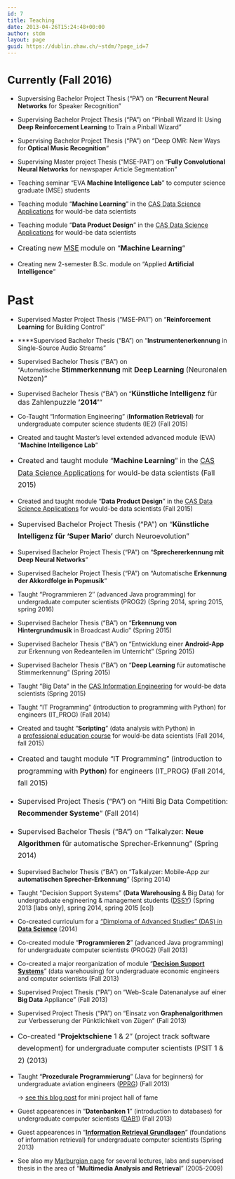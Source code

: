 ```yaml
---
id: 7
title: Teaching
date: 2013-04-26T15:24:48+00:00
author: stdm
layout: page
guid: https://dublin.zhaw.ch/~stdm/?page_id=7
---
```

# <span style="font-size: 1.5rem;">Currently (Fall 2016)</span>

  * Supversising Bachelor Project Thesis (&#8220;PA&#8221;) on &#8220;**Recurrent Neural Networks** for Speaker Recognition&#8221;
  * Supervising Bachelor Project Thesis (&#8220;PA&#8221;) on &#8220;Pinball Wizard II: Using **Deep Reinforcement Learning** to Train a Pinball Wizard&#8221;
  * Supervising Bachelor Project Thesis (&#8220;PA&#8221;) on &#8220;Deep OMR: New Ways for **Optical Music Recognition**&#8220;
  * Supervising Master project Thesis (&#8220;MSE-PA1&#8243;) on &#8220;**Fully Convolutional Neural Networks** for newspaper Article Segmentation&#8221;
  * Teaching seminar &#8220;EVA **Machine Intelligence Lab**&#8221; to computer science graduate (MSE) students
  * Teaching module &#8220;**Machine Learning**&#8221; in the <a title="CAS Data Science Applications" href="http://www.weiterbildung.zhaw.ch/de/school-of-engineering/programm/cas-data-science-applications.html" target="_blank">CAS Data Science Applications</a> for would-be data scientists
  * Teaching module &#8220;**Data Product Design**&#8221; in the <a title="CAS Data Science Applications" href="http://www.weiterbildung.zhaw.ch/de/school-of-engineering/programm/cas-data-science-applications.html" target="_blank">CAS Data Science Applications</a> for would-be data scientists
  * <span style="line-height: 1.714285714; font-size: 1rem;">Creating new </span><a style="line-height: 1.714285714; font-size: 1rem;" title="Master of Science in Engineering" href="http://www.msengineering.ch/" target="_blank">MSE</a> <span style="line-height: 1.714285714; font-size: 1rem;">module on &#8220;<strong>Machine Learning</strong>&#8220;</span>

  * Creating new 2-semester B.Sc. module on &#8220;Applied **Artificial Intelligence**&#8220;

# Past

  * Supervised Master Project Thesis (&#8220;MSE-PA1&#8243;) on &#8220;**Reinforcement Learning** for Building Control&#8221;
  * ****Supervised Bachelor Thesis (&#8220;BA&#8221;) on &#8220;**Instrumentenerkennung** in Single-Source Audio Streams&#8221;
  * Supervised Bachelor Thesis (&#8220;BA&#8221;) on &#8220;Automatische <strong style="font-size: 1rem;">Stimmerkennung </strong><span style="font-size: 1rem;">mit </span><strong style="font-size: 1rem;">Deep </strong><strong style="font-size: 1rem;">Learning</strong><span style="font-size: 1rem;"> (Neuronalen Netzen)&#8221;</span>
  * Supervised Bachelor Thesis (&#8220;BA&#8221;) on &#8220;<strong style="font-size: 1rem;">Künstliche Intelligenz</strong><span style="font-size: 1rem;"> für das Zahlenpuzzle </span><strong style="font-size: 1rem;">&#8217;2014&#8242;</strong><span style="font-size: 1rem;">&#8220;</span>
  * Co-Taught &#8220;Information Engineering&#8221; (**Information Retrieval**) for undergraduate computer science students (IE2) (Fall 2015)
  * Created and taught Master&#8217;s level extended advanced module (EVA) &#8220;**Machine Intelligence Lab**&#8220;
  * <span style="line-height: 1.71429; font-size: 1rem;">Created and taught module &#8220;</span><strong style="line-height: 1.71429; font-size: 1rem;">Machine Learning</strong><span style="line-height: 1.71429; font-size: 1rem;">&#8221; in the </span><a style="line-height: 1.71429; font-size: 1rem;" title="CAS Data Science Applications" href="http://www.weiterbildung.zhaw.ch/de/school-of-engineering/programm/cas-data-science-applications.html" target="_blank">CAS Data Science Applications</a><span style="line-height: 1.71429; font-size: 1rem;"> for would-be data scientists (Fall 2015)</span>
  * Created and taught module &#8220;**Data Product Design**&#8221; in the <a title="CAS Data Science Applications" href="http://www.weiterbildung.zhaw.ch/de/school-of-engineering/programm/cas-data-science-applications.html" target="_blank">CAS Data Science Applications</a> for would-be data scientists (Fall 2015)
  * <span style="line-height: 1.71429; font-size: 1rem;">Supervised Bachelor Project Thesis (&#8220;PA&#8221;) on &#8220;</span><strong style="line-height: 1.71429; font-size: 1rem;">Künstliche Intelligenz für &#8216;Super Mario&#8217;</strong><span style="line-height: 1.71429; font-size: 1rem;"> durch Neuroevolution&#8221;</span>
  * Supervised Bachelor Project Thesis (&#8220;PA&#8221;) on &#8220;**Sprechererkennung mit Deep Neural Networks**&#8220;
  * Supervised Bachelor Project Thesis (&#8220;PA&#8221;) on &#8220;Automatische **Erkennung der Akkordfolge in Popmusik**&#8220;
  * Taught &#8220;Programmieren 2&#8243; (advanced Java programming) for undergraduate computer scientists (PROG2) (Spring 2014, spring 2015, spring 2016)
  * Supervised Bachelor Thesis (&#8220;BA&#8221;) on &#8220;**Erkennung von Hintergrundmusik** in Broadcast Audio&#8221; (Spring 2015)
  * Supervised Bachelor Thesis (&#8220;BA&#8221;) on &#8220;Entwicklung einer **Android-App** zur Erkennung von Redeanteilen im Unterricht&#8221; (Spring 2015)
  * Supervised Bachelor Thesis (&#8220;BA&#8221;) on &#8220;**Deep Learning** für automatische Stimmerkennung&#8221; (Spring 2015)
  * Taught &#8220;Big Data&#8221; in the <a title="CAS Information Engineering" href="http://www.weiterbildung.zhaw.ch/de/school-of-engineering/programm/cas-information-engineering.html" target="_blank">CAS Information Engineering</a> for would-be data scientists (Spring 2015)
  * Taught &#8220;IT Programming&#8221; (introduction to programming with Python) for engineers (IT_PROG) (Fall 2014)
  * Created and taught &#8220;**Scripting**&#8221; (data analysis with Python) in a <a href="http://www.engineering.zhaw.ch/nc/de/engineering/weiterbildung/programmdetails.html?i=T903655&gu=0" target="_blank">professional education course</a> for would-be data scientists (Fall 2014, fall 2015)
  * <span style="line-height: 1.71429; font-size: 1rem;"><span style="line-height: 1.71429; font-size: 1rem;">Created and taught module &#8220;IT Programming&#8221; (introduction to programming with </span><strong style="line-height: 1.71429; font-size: 1rem;">Python</strong><span style="line-height: 1.71429; font-size: 1rem;">) for engineers (IT_PROG) (Fall 2014, fall 2015)</span></span>
  * <span style="line-height: 1.714285714; font-size: 1rem;">Supervised Project Thesis (&#8220;PA&#8221;) on &#8220;Hilti Big Data Competition:<strong> Recommender Systeme</strong>&#8220; (Fall 2014)</span>
  * <span style="line-height: 1.714285714; font-size: 1rem;"><span style="font-size: 1rem; line-height: 1.714285714;">Supervised Bachelor Thesis (&#8220;BA&#8221;) on &#8220;Talkalyzer: <strong>Neue Algorithmen</strong> für automatische Sprecher-Erkennung&#8221; (Spring 2014)</span></span>
  * Supervised Bachelor Thesis (&#8220;BA&#8221;) on &#8220;Talkalyzer: Mobile-App zur **automatischen Sprecher-Erkennung**&#8220; (Spring 2014)
  * Taught &#8220;Decision Support Systems&#8221; (**Data Warehousing** & Big Data) for undergraduate engineering & management students (<a title="DSSY Modulbeschrieb" href="https://eventoweb.zhaw.ch/Evt_Pages/Brn_ModulDetailAZ.aspx?id=574139&date=635271014846000880" target="_blank">DSSY</a>) (Spring 2013 [labs only], spring 2014, spring 2015 [co])
  * Co-created curriculum for a <a title="DAS Data Science" href="http://www.engineering.zhaw.ch/nc/de/engineering/weiterbildung/programmdetails.html?i=T903680&amp;gu=0" target="_blank">&#8220;Dimploma of Advanced Studies&#8221; (DAS) in <strong>Data Science</strong></a> (2014)
  * Co-created module &#8220;**Programmieren 2**&#8221; (advanced Java programming) for undergraduate computer scientists (PROG2) (Fall 2013)
  * Co-created a major reorganization of module &#8220;**<a title="OLAT DSSY" href="https://olat.zhaw.ch/olat/url/RepositoryEntry/120160271/CourseNode/76009266901325" target="_blank">Decision Support Systems</a>**&#8221; (data warehousing) for undergraduate economic engineers and computer scientists (Fall 2013)
  * Supervised Project Thesis (&#8220;PA&#8221;) on &#8220;Web-Scale Datenanalyse auf einer **Big Data** Appliance&#8221; (Fall 2013)
  * Supervised Project Thesis (&#8220;PA&#8221;) on &#8220;Einsatz von **Graphenalgorithmen** zur Verbesserung der Pünktlichkeit von Zügen&#8221; (Fall 2013)
  * <span style="line-height: 1.714285714; font-size: 1rem;">Co-created &#8220;<strong>Projektschiene</strong> 1 & 2&#8243; (project track software development) for undergraduate computer scientists (PSIT 1 & 2) (2013)</span>
  * Taught &#8220;**Prozedurale Programmierung**&#8221; (Java for beginners) for undergraduate aviation engineers (<a title="OLAT PPRG" href="https://olat.zhaw.ch/olat/url/RepositoryEntry/132874301/CourseNode/74113252604003" target="_blank">PPRG</a>) (Fall 2013)
  
    -> [see this blog post](https://dublin.zhaw.ch/~stdm/?p=90 "PPRG Mini Project Hall of Fame") for mini project hall of fame
  * Guest appearences in “**Datenbanken 1**” (introduction to databases) for undergraduate computer scientists (<a title="DAB1 Kursbeschreibung" href="https://tat.zhaw.ch/moku_mig/kurs.pdf.jsp?code=dab1&lang=de" target="_blank">DAB1</a>) (Fall 2013)
  * Guest appearences in &#8220;**<a title="IRG Kursbeschreibung" href="https://tat.zhaw.ch/kube2010/pdf/2010-2011/KuBe2010_t.IRG_de.pdf" target="_blank">Information Retrieval Grundlagen</a>**&#8221; (foundations of information retrieval) for undergraduate computer scientists (Spring 2013)
  * See also my <a title="Teaching at University of Marburg" href="http://www.informatik.uni-marburg.de/~stadelmann/teaching.html" target="_blank">Marburgian page</a> for several lectures, labs and supervised thesis in the area of &#8220;**Multimedia Analysis and Retrieval**&#8221; (2005-2009)